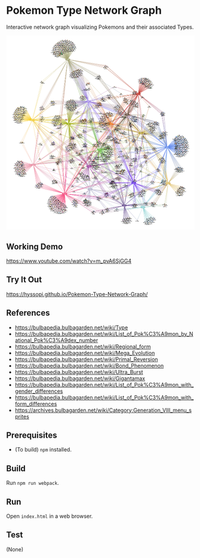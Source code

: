 # Pokemon Type Network Graph
Interactive network graph visualizing Pokemons and their associated Types.

![splash](images/splash.png)

## Working Demo
https://www.youtube.com/watch?v=m_pvA6SjGG4

## Try It Out
https://hyssopi.github.io/Pokemon-Type-Network-Graph/

## References
- https://bulbapedia.bulbagarden.net/wiki/Type
- https://bulbapedia.bulbagarden.net/wiki/List_of_Pok%C3%A9mon_by_National_Pok%C3%A9dex_number
- https://bulbapedia.bulbagarden.net/wiki/Regional_form
- https://bulbapedia.bulbagarden.net/wiki/Mega_Evolution
- https://bulbapedia.bulbagarden.net/wiki/Primal_Reversion
- https://bulbapedia.bulbagarden.net/wiki/Bond_Phenomenon
- https://bulbapedia.bulbagarden.net/wiki/Ultra_Burst
- https://bulbapedia.bulbagarden.net/wiki/Gigantamax
- https://bulbapedia.bulbagarden.net/wiki/List_of_Pok%C3%A9mon_with_gender_differences
- https://bulbapedia.bulbagarden.net/wiki/List_of_Pok%C3%A9mon_with_form_differences
- https://archives.bulbagarden.net/wiki/Category:Generation_VIII_menu_sprites

## Prerequisites
- (To build) `npm` installed.

## Build
Run `npm run webpack`.

## Run
Open `index.html` in a web browser.

## Test
(None)
